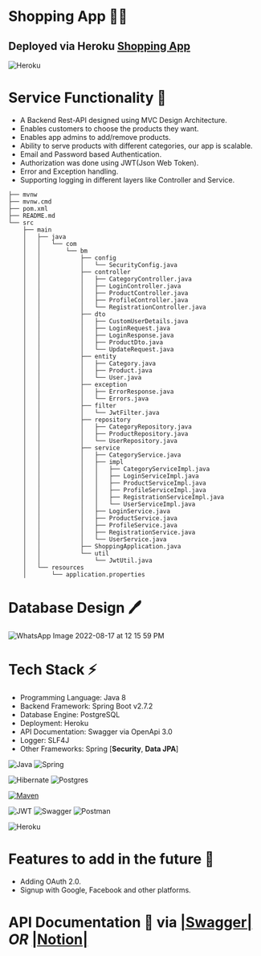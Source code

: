 # Shopping App 🚀🚀

## **Deployed via Heroku** [Shopping App](https://shopping-app-bm.herokuapp.com)

![Heroku](https://img.shields.io/badge/heroku-%23430098.svg?style=for-the-badge&logo=heroku&logoColor=white)

# **Service Functionality** 🧠

- A Backend Rest-API designed using MVC Design Architecture.
- Enables customers to choose the products they want.
- Enables app admins to add/remove products.
- Ability to serve products with different categories, our app is scalable.
- Email and Password based Authentication.
- Authorization was done using JWT(Json Web Token).
- Error and Exception handling. 
- Supporting logging in different layers like Controller and Service. 

```
├── mvnw
├── mvnw.cmd
├── pom.xml
├── README.md
└── src
    ├── main
    │   ├── java
    │   │   └── com
    │   │       └── bm
    │   │           ├── config
    │   │           │   └── SecurityConfig.java
    │   │           ├── controller
    │   │           │   ├── CategoryController.java
    │   │           │   ├── LoginController.java
    │   │           │   ├── ProductController.java
    │   │           │   ├── ProfileController.java
    │   │           │   └── RegistrationController.java
    │   │           ├── dto
    │   │           │   ├── CustomUserDetails.java
    │   │           │   ├── LoginRequest.java
    │   │           │   ├── LoginResponse.java
    │   │           │   ├── ProductDto.java
    │   │           │   └── UpdateRequest.java
    │   │           ├── entity
    │   │           │   ├── Category.java
    │   │           │   ├── Product.java
    │   │           │   └── User.java
    │   │           ├── exception
    │   │           │   ├── ErrorResponse.java
    │   │           │   └── Errors.java
    │   │           ├── filter
    │   │           │   └── JwtFilter.java
    │   │           ├── repository
    │   │           │   ├── CategoryRepository.java
    │   │           │   ├── ProductRepository.java
    │   │           │   └── UserRepository.java
    │   │           ├── service
    │   │           │   ├── CategoryService.java
    │   │           │   ├── impl
    │   │           │   │   ├── CategoryServiceImpl.java
    │   │           │   │   ├── LoginServiceImpl.java
    │   │           │   │   ├── ProductServiceImpl.java
    │   │           │   │   ├── ProfileServiceImpl.java
    │   │           │   │   ├── RegistrationServiceImpl.java
    │   │           │   │   └── UserServiceImpl.java
    │   │           │   ├── LoginService.java
    │   │           │   ├── ProductService.java
    │   │           │   ├── ProfileService.java
    │   │           │   ├── RegistrationService.java
    │   │           │   └── UserService.java
    │   │           ├── ShoppingApplication.java
    │   │           └── util
    │   │               └── JwtUtil.java
    │   └── resources
    │       └── application.properties
```

# **Database Design 🖊️**

![WhatsApp Image 2022-08-17 at 12 15 59 PM](https://user-images.githubusercontent.com/58389695/185098824-d1345a71-d9cc-47cc-841e-24e5dbf58f82.jpeg)

# **Tech Stack ⚡**

- Programming Language: Java 8
- Backend Framework: Spring Boot v2.7.2
- Database Engine: PostgreSQL
- Deployment: Heroku
- API Documentation: Swagger via OpenApi 3.0
- Logger: SLF4J
- Other Frameworks: Spring [**Security**, **Data JPA**]

![Java](https://img.shields.io/badge/java-%23ED8B00.svg?style=for-the-badge&logo=java&logoColor=white)
![Spring](https://img.shields.io/badge/spring-%236DB33F.svg?style=for-the-badge&logo=spring&logoColor=white)

![Hibernate](https://img.shields.io/badge/Hibernate-59666C?style=for-the-badge&logo=Hibernate&logoColor=white)
![Postgres](https://img.shields.io/badge/postgres-%23316192.svg?style=for-the-badge&logo=postgresql&logoColor=white)

[![Maven](https://badgen.net/badge/icon/maven?icon=maven&label)](https://https://maven.apache.org/)

![JWT](https://img.shields.io/badge/JWT-black?style=for-the-badge&logo=JSON%20web%20tokens)
![Swagger](https://img.shields.io/badge/-Swagger-%23Clojure?style=for-the-badge&logo=swagger&logoColor=white)
![Postman](https://img.shields.io/badge/Postman-FF6C37?style=for-the-badge&logo=postman&logoColor=white)

![Heroku](https://img.shields.io/badge/heroku-%23430098.svg?style=for-the-badge&logo=heroku&logoColor=white)



# **Features to add in the future 💭** 
- Adding OAuth 2.0.
- Signup with Google, Facebook and other platforms.


# API Documentation 📝 via  [|Swagger|](https://shopping-app-bm.herokuapp.com/swagger-ui/index.html#/) *OR* [|Notion|](https://youthful-burn-22f.notion.site/API-Documentation-48b32853a1ba46b0ba285fe216c0d4b6)
